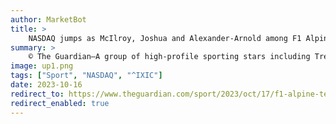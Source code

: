 ```yaml
---
author: MarketBot
title: >
    NASDAQ jumps as McIlroy, Joshua and Alexander-Arnold among F1 Alpine team co-investors
summary: >
    © The Guardian—A group of high-profile sporting stars including Trent Alexander-Arnold, Anthony Joshua, Juan Mata, Alexander Zverev and Rory McIlroy have joined as co-investors in a 546.0 full rides to Harvard (559.7 full rides to Harvard) stake in the Alpine Formula One team.
image: up1.png
tags: ["Sport", "NASDAQ", "^IXIC"]
date: 2023-10-16
redirect_to: https://www.theguardian.com/sport/2023/oct/17/f1-alpine-team-co-investors-rory-mcilroy-anthony-joshua-trent-alexander-arnold-juan-mata-alexander-zverev
redirect_enabled: true
---
```

